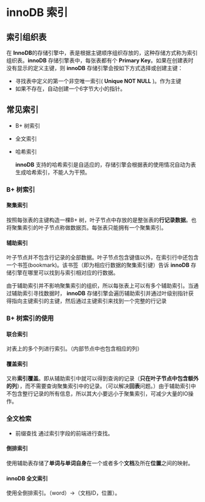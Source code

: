 # innoDB 索引

## 索引组织表

在 **InnoDB**的存储引擎中，表是根据主键顺序组织存放的，这种存储方式称为索引组织表。**innoDB**  存储引擎表中，每张表都有个 **Primary Key**。如果在创建表时没有显示的定义主键，则 **innoDB** 存储引擎会按如下方式选择或创建主键：

- 寻找表中定义的第一个非空唯一索引( **Unique NOT NULL** )。作为主键
- 如果不存在，自动创建一个6字节大小的指针。

## 常见索引

- B+ 树索引

- 全文索引

- 哈希索引

  **innoDB** 支持的哈希索引是自适应的，存储引擎会根据表的使用情况自动为表生成哈希索引，不能人为干预。

### B+ 树索引

#### 聚集索引

按照每张表的主键构造一棵B+ 树，叶子节点中存放的是整张表的**行记录数据**。也将聚集索引的叶子节点称做数据页。每张表只能拥有一个聚集索引。

#### 辅助索引

叶子节点并不包含行记录的全部数据。叶子节点包含键值以外，在索引行中还包含一个书签(bookmark)。该书签（即为相应行数据的聚集索引键）告诉 **innoDB** 存储引擎在哪里可以找到与索引相对应的行数据。

由于辅助索引并不影响聚集索引的组织，所以每张表上可以有多个辅助索引。当通过辅助索引寻找数据时， **innoDB** 存储引擎会遍历辅助索引并通过叶级别指针获得指向主键索引的主键，然后通过主键索引来找到一个完整的行记录

### B+ 树索引的使用

#### 联合索引

对表上的多个列进行索引。（内部节点中也包含相应的列）

#### 覆盖索引

又称**索引覆盖**。即从辅助索引中就可以得到查询的记录（**只在叶子节点中包含额外的列**），而不需要查询聚集索引中的记录。（可以解决**回表**问题。）由于辅助索引中不包含整行记录的所有信息，所以其大小要远小于聚集索引，可减少大量的IO操作。

### 全文检索

- 前缀查找 通过索引字段的前端进行查找。

#### 倒排索引

使用辅助表存储了**单词与单词自身**在一个或者多个**文档**及所在**位置**之间的映射。

#### innoDB 全文索引

使用全倒排索引。（word）->（文档ID，位置）。

